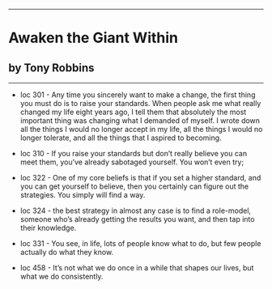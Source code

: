 
---
#  Awaken the Giant Within
## by Tony Robbins
---

 - loc 301 - Any time you sincerely want to make a change, the first thing you must do is to raise your standards. When people ask me what really changed my life eight years ago, I tell them that absolutely the most important thing was changing what I demanded of myself. I wrote down all the things I would no longer accept in my life, all the things I would no longer tolerate, and all the things that I aspired to becoming.

 - loc 310 - If you raise your standards but don’t really believe you can meet them, you’ve already sabotaged yourself. You won’t even try;

 - loc 322 - One of my core beliefs is that if you set a higher standard, and you can get yourself to believe, then you certainly can figure out the strategies. You simply will find a way.

 - loc 324 - the best strategy in almost any case is to find a role-model, someone who’s already getting the results you want, and then tap into their knowledge.

 - loc 331 - You see, in life, lots of people know what to do, but few people actually do what they know.

 - loc 458 - It’s not what we do once in a while that shapes our lives, but what we do consistently.

